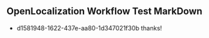 ## OpenLocalization Workflow Test MarkDown
* d1581948-1622-437e-aa80-1d347021f30b thanks!

<!--HONumber=Jul16_HO2-->


